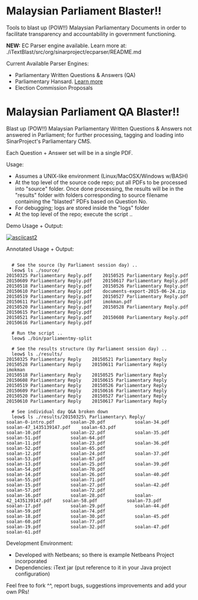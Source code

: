 Malaysian Parliament Blaster!!
==================================
Tools to blast up (POW!!) Malaysian Parliamentary Documents in order to
facilitate transparency and accountability in government functioning.

**NEW:** EC Parser engine available.  Learn more at:
./iTextBlast/src/org/sinarproject/ecparser/README.md


Current Available Parser Engines:
- Parliamentary Written Questions & Answers (QA)
- Parliamentary Hansard.  [Learn more](./iTextBlast/src/org/sinarproject/hansardparser/README.md)
- Election Commission Proposals

Malaysian Parliament QA Blaster!!
==================================

Blast up (POW!!) Malaysian Parliamentary Written Questions &amp; Answers
not answered in Parliament; for further processing, tagging and loading
into SinarProject's Parliamentary CMS.

Each Question + Answer set will be in a single PDF.

Usage:
- Assumes a UNIX-like environment (Linux/MacOSX/Windows w/BASH)
- At the top level of the source code repo; put all PDFs to be processed into "source" folder.
  Once done processing, the results will be in the "results" folder with folders corresponding
  to source filename containing the "blasted" PDFs based on Question No.
- For debugging; logs are stored inside the "logs" folder
- At the top level of the repo; execute the script ..

Demo Usage + Output:

[![asciicast2](https://asciinema.org/a/ejts2pcz1h7gq9g0008hv1p8q.png)](https://asciinema.org/a/ejts2pcz1h7gq9g0008hv1p8q)

Annotated Usage + Output:
```

  # See the source (by Parliament session day) ..
  leow$ ls ./source/
20150325 Parliamentary Reply.pdf	20150525 Parliamentary Reply.pdf	20150609 Parliamentary Reply.pdf	20150617 Parliamentary Reply.pdf
20150518 Parliamentary Reply.pdf	20150526 Parliamentary Reply.pdf	20150610 Parliamentary Reply.pdf	documents-export-2015-06-24.zip
20150519 Parliamentary Reply.pdf	20150527 Parliamentary Reply.pdf	20150611 Parliamentary Reply.pdf	imokman.pdf
20150520 Parliamentary Reply.pdf	20150528 Parliamentary Reply.pdf	20150615 Parliamentary Reply.pdf
20150521 Parliamentary Reply.pdf	20150608 Parliamentary Reply.pdf	20150616 Parliamentary Reply.pdf

  # Run the script ..
  leow$ ./bin/parliamentmy-split

  # See the results structure (by Parliament session day) ..
  leow$ ls ./results/
20150325 Parliamentary Reply	20150521 Parliamentary Reply	20150528 Parliamentary Reply	20150611 Parliamentary Reply	imokman
20150518 Parliamentary Reply	20150525 Parliamentary Reply	20150608 Parliamentary Reply	20150615 Parliamentary Reply
20150519 Parliamentary Reply	20150526 Parliamentary Reply	20150609 Parliamentary Reply	20150616 Parliamentary Reply
20150520 Parliamentary Reply	20150527 Parliamentary Reply	20150610 Parliamentary Reply	20150617 Parliamentary Reply

  # See individual day Q&A broken down
  leow$ ls ./results/20150325\ Parliamentary\ Reply/
soalan-0-intro.pdf		soalan-20.pdf			soalan-34.pdf			soalan-47_1435139147.pdf	soalan-63.pdf
soalan-10.pdf			soalan-22.pdf			soalan-35.pdf			soalan-51.pdf			soalan-64.pdf
soalan-11.pdf			soalan-23.pdf			soalan-36.pdf			soalan-52.pdf			soalan-65.pdf
soalan-12.pdf			soalan-24.pdf			soalan-37.pdf			soalan-53.pdf			soalan-67.pdf
soalan-13.pdf			soalan-25.pdf			soalan-39.pdf			soalan-54.pdf			soalan-70.pdf
soalan-14.pdf			soalan-26.pdf			soalan-40.pdf			soalan-55.pdf			soalan-71.pdf
soalan-15.pdf			soalan-27.pdf			soalan-42.pdf			soalan-57.pdf			soalan-72.pdf
soalan-16.pdf			soalan-28.pdf			soalan-42_1435139147.pdf	soalan-58.pdf			soalan-73.pdf
soalan-17.pdf			soalan-29.pdf			soalan-44.pdf			soalan-59.pdf			soalan-74.pdf
soalan-18.pdf			soalan-30.pdf			soalan-45.pdf			soalan-60.pdf			soalan-77.pdf
soalan-19.pdf			soalan-32.pdf			soalan-47.pdf			soalan-61.pdf

```

Development Environment:
- Developed with Netbeans; so there is example Netbeans Project incorporated
- Dependencies: iText jar (put reference to it in your Java project configuration)

Feel free to fork ^^, report bugs, suggestions improvements and add your own PRs!
